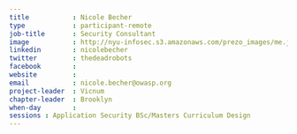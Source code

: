 ```yaml
---
title           : Nicole Becher
type            : participant-remote
job-title       : Security Consultant
image           : http://nyu-infosec.s3.amazonaws.com/prezo_images/me.jpg 
linkedin        : nicolebecher 
twitter         : thedeadrobots 
facebook        : 
website         :
email           : nicole.becher@owasp.org
project-leader  : Vicnum
chapter-leader  : Brooklyn
when-day        :
sessions : Application Security BSc/Masters Curriculum Design
---
```

